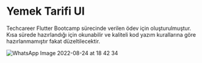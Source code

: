# Yemek Tarifi UI

Techcareer Flutter Bootcamp sürecinde verilen ödev için oluşturulmuştur. 
Kısa sürede hazırlandığı için okunabilir ve kaliteli kod yazım kurallarına göre hazırlanmamıştır fakat düzeltilecektir. 


![WhatsApp Image 2022-08-24 at 18 42 34](https://user-images.githubusercontent.com/17355685/186462446-ecf39016-9bbc-4710-a2c5-34d67970bba4.jpeg)
